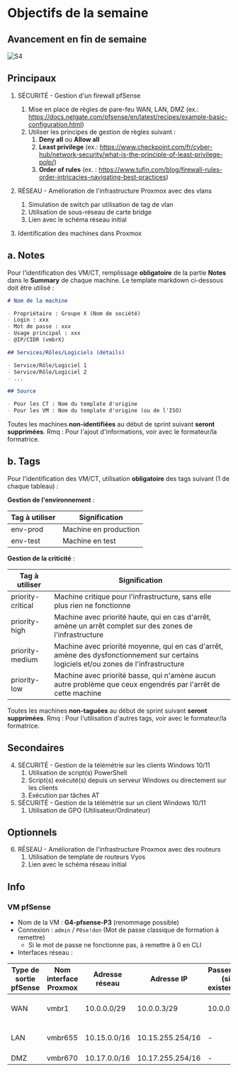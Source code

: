 # Objectifs de la semaine

## Avancement en fin de semaine

![S4](https://github.com/user-attachments/assets/b97e0c94-f4be-4c84-b6b9-4bc644f85a28)

## Principaux 

1. SÉCURITÉ - Gestion d'un firewall pfSense
	1. Mise en place de règles de pare-feu WAN, LAN, DMZ (ex.: https://docs.netgate.com/pfsense/en/latest/recipes/example-basic-configuration.html)
	2. Utiliser les principes de gestion de règles suivant :
		1. **Deny all** ou **Allow all**
		2. **Least privilege** (ex.: https://www.checkpoint.com/fr/cyber-hub/network-security/what-is-the-principle-of-least-privilege-polp/)
		3. **Order of rules** (ex. : https://www.tufin.com/blog/firewall-rules-order-intricacies-navigating-best-practices)

2. RÉSEAU - Amélioration de l'infrastructure Proxmox avec des vlans
	1. Simulation de switch par utilisation de tag de vlan
	2. Utilisation de sous-réseau de carte bridge
	3. Lien avec le schéma réseau initial

3. Identification des machines dans Proxmox

## a. Notes

Pour l'identification des VM/CT, remplissage **obligatoire** de la partie **Notes** dans le **Summary** de chaque machine.
Le template markdown ci-dessous doit être utilisé :

```markdown
# Nom de la machine

- Propriétaire : Groupe X (Nom de société)
- Login : xxx
- Mot de passe : xxx
- Usage principal : xxx
- @IP/CIDR (vmbrX)

## Services/Rôles/Logiciels (détails)

- Service/Rôle/Logiciel 1
- Service/Rôle/Logiciel 2
- ...

## Source

- Pour les CT : Nom du template d'origine
- Pour les VM : Nom du template d'origine (ou de l'ISO)
```

Toutes les machines **non-identifiées** au début de sprint suivant **seront supprimées**.
Rmq : Pour l'ajout d'informations, voir avec le formateur/la formatrice.

## b. Tags

Pour l'identification des VM/CT, utilisation **obligatoire** des tags suivant (1 de chaque tableau) :

**Gestion de l'environnement** :

| Tag à utiliser | Signification         |
| -------------- | --------------------- |
| env-prod       | Machine en production |
| env-test       | Machine en test       |

**Gestion de la criticité** :

| Tag à utiliser    | Signification                                                                                                                         |
| ----------------- | ------------------------------------------------------------------------------------------------------------------------------------- |
| priority-critical | Machine critique pour l'infrastructure, sans elle plus rien ne fonctionne                                                             |
| priority-high     | Machine avec priorité haute, qui en cas d'arrêt, amène un arrêt complet sur des zones de l'infrastructure                             |
| priority-medium   | Machine avec priorité moyenne, qui en cas d'arrêt, amène des dysfonctionnement sur certains logiciels et/ou zones de l'infrastructure |
| priority-low      | Machine avec priorité basse, qui n'amène aucun autre problème que ceux engendrés par l'arrêt de cette machine                         |
Toutes les machines **non-taguées** au début de sprint suivant **seront supprimées**.
Rmq : Pour l'utilisation d'autres tags, voir avec le formateur/la formatrice.

## Secondaires

4. SÉCURITÉ - Gestion de la télémétrie sur les clients Windows 10/11
	1. Utilisation de script(s) PowerShell
	2. Script(s) exécuté(s) depuis un serveur Windows ou directement sur les clients
	3. Exécution par tâches AT
5. SÉCURITÉ - Gestion de la télémétrie sur un client Windows 10/11
	1. Utilisation de GPO (Utilisateur/Ordinateur)

## Optionnels

6. RÉSEAU - Amélioration de l'infrastructure Proxmox avec des routeurs
	1. Utilisation de template de routeurs Vyos
	2. Lien avec le schéma réseau initial

## Info

### VM pfSense

- Nom de la VM : **G4-pfsense-P3** (renommage possible)
- Connexion : `admin` / `P0se!don` (Mot de passe classique de formation à remettre)
	- Si le mot de passe ne fonctionne pas, à remettre à 0 en CLI
- Interfaces réseau :

| Type de sortie pfSense | Nom interface Proxmox | Adresse réseau | Adresse IP       | Passerelle (si existence) | Rmq                  |
| ---------------------- | --------------------- | -------------- | ---------------- | ------------------------- | -------------------- |
| WAN                    | vmbr1                 | 10.0.0.0/29    | 10.0.0.3/29      | 10.0.0.1                  | Ne pas changer l'@IP |
| LAN                    | vmbr655               | 10.15.0.0/16   | 10.15.255.254/16 | -                         | Accès console web    |
| DMZ                    | vmbr670               | 10.17.0.0/16   | 10.17.255.254/16 | -                         | -                    |


